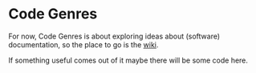 # Code Genres

For now, Code Genres is about exploring ideas about (software)
documentation, so the place to go is the
[wiki](https://github.com/mobileink/codegenres/wiki).

If something useful comes out of it maybe there will be some code here.
